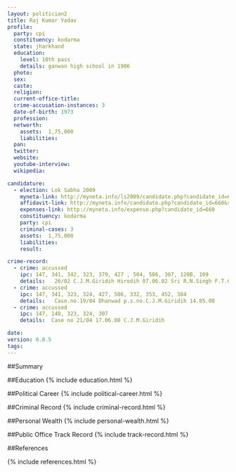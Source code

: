 ```yaml
---
layout: politician2
title: Raj Kumar Yadav
profile: 
  party: cpi
  constituency: kodarma
  state: jharkhand
  education: 
    level: 10th pass
    details: ganwan high school in 1986
  photo: 
  sex: 
  caste: 
  religion: 
  current-office-title: 
  crime-accusation-instances: 3
  date-of-birth: 1973
  profession: 
  networth: 
    assets:  1,75,000
    liabilities: 
  pan: 
  twitter: 
  website: 
  youtube-interview: 
  wikipedia: 

candidature: 
  - election: Lok Sabha 2009
    myneta-link: http://myneta.info/ls2009/candidate.php?candidate_id=660
    affidavit-link: http://myneta.info/candidate.php?candidate_id=660&scan=original
    expenses-link: http://myneta.info/expense.php?candidate_id=660
    constituency: kodarma 
    party: cpi
    criminal-cases: 3
    assets:  1,75,000
    liabilities: 
    result:  

crime-record: 
  - crime: accussed
    ipc: 147, 341, 342, 323, 379, 427 , 504, 506, 307, 120B, 109
    details:   26/02 C.J.M.Giridih Hirodih 07.06.02 Sri R.N.Singh F.T.C.VIII,Giridih 23.08.04  
  - crime: accussed
    ipc: 147, 341, 323, 324, 427, 506, 332, 353, 452, 384
    details:   Case.no.19/04 Dhanwad p.s.no.C.J.M.Giridih 14.05.08  
  - crime: accussed
    ipc: 147, 148, 323, 324, 307
    details:  Case no 21/04 17.06.08 C.J.M.Giridih   

date: 
version: 0.0.5
tags: 
---
```

##Summary


##Education
{% include education.html %}


##Political Career
{% include political-career.html %}


##Criminal Record
{% include criminal-record.html %}


##Personal Wealth
{% include personal-wealth.html %}


##Public Office Track Record
{% include track-record.html %}


##References


{% include references.html %}